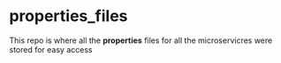 # properties_files
This repo is where all the **properties** files for all the microservicres were stored for easy access 

